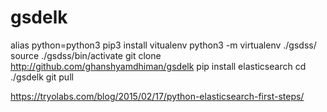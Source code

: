 # gsdelk
alias python=python3
pip3 install vitualenv
python3 -m virtualenv ./gsdss/
source ./gsdss/bin/activate
git clone http://github.com/ghanshyamdhiman/gsdelk
pip install elasticsearch
cd ./gsdelk
git pull


https://tryolabs.com/blog/2015/02/17/python-elasticsearch-first-steps/

